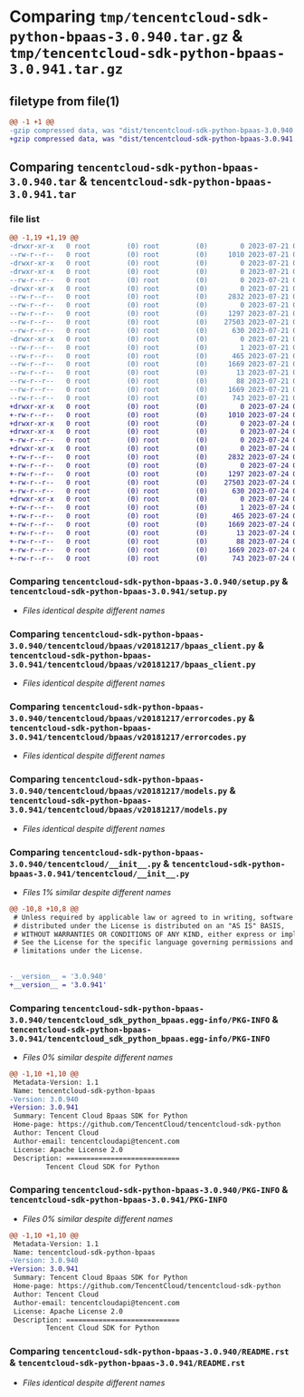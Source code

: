 # Comparing `tmp/tencentcloud-sdk-python-bpaas-3.0.940.tar.gz` & `tmp/tencentcloud-sdk-python-bpaas-3.0.941.tar.gz`

## filetype from file(1)

```diff
@@ -1 +1 @@
-gzip compressed data, was "dist/tencentcloud-sdk-python-bpaas-3.0.940.tar", last modified: Fri Jul 21 00:23:31 2023, max compression
+gzip compressed data, was "dist/tencentcloud-sdk-python-bpaas-3.0.941.tar", last modified: Mon Jul 24 00:31:36 2023, max compression
```

## Comparing `tencentcloud-sdk-python-bpaas-3.0.940.tar` & `tencentcloud-sdk-python-bpaas-3.0.941.tar`

### file list

```diff
@@ -1,19 +1,19 @@
-drwxr-xr-x   0 root         (0) root         (0)        0 2023-07-21 00:23:31.000000 tencentcloud-sdk-python-bpaas-3.0.940/
--rw-r--r--   0 root         (0) root         (0)     1010 2023-07-21 00:23:31.000000 tencentcloud-sdk-python-bpaas-3.0.940/setup.py
-drwxr-xr-x   0 root         (0) root         (0)        0 2023-07-21 00:23:31.000000 tencentcloud-sdk-python-bpaas-3.0.940/tencentcloud/
-drwxr-xr-x   0 root         (0) root         (0)        0 2023-07-21 00:23:31.000000 tencentcloud-sdk-python-bpaas-3.0.940/tencentcloud/bpaas/
--rw-r--r--   0 root         (0) root         (0)        0 2023-07-21 00:23:31.000000 tencentcloud-sdk-python-bpaas-3.0.940/tencentcloud/bpaas/__init__.py
-drwxr-xr-x   0 root         (0) root         (0)        0 2023-07-21 00:23:31.000000 tencentcloud-sdk-python-bpaas-3.0.940/tencentcloud/bpaas/v20181217/
--rw-r--r--   0 root         (0) root         (0)     2832 2023-07-21 00:23:31.000000 tencentcloud-sdk-python-bpaas-3.0.940/tencentcloud/bpaas/v20181217/bpaas_client.py
--rw-r--r--   0 root         (0) root         (0)        0 2023-07-21 00:23:31.000000 tencentcloud-sdk-python-bpaas-3.0.940/tencentcloud/bpaas/v20181217/__init__.py
--rw-r--r--   0 root         (0) root         (0)     1297 2023-07-21 00:23:31.000000 tencentcloud-sdk-python-bpaas-3.0.940/tencentcloud/bpaas/v20181217/errorcodes.py
--rw-r--r--   0 root         (0) root         (0)    27503 2023-07-21 00:23:31.000000 tencentcloud-sdk-python-bpaas-3.0.940/tencentcloud/bpaas/v20181217/models.py
--rw-r--r--   0 root         (0) root         (0)      630 2023-07-21 00:23:31.000000 tencentcloud-sdk-python-bpaas-3.0.940/tencentcloud/__init__.py
-drwxr-xr-x   0 root         (0) root         (0)        0 2023-07-21 00:23:31.000000 tencentcloud-sdk-python-bpaas-3.0.940/tencentcloud_sdk_python_bpaas.egg-info/
--rw-r--r--   0 root         (0) root         (0)        1 2023-07-21 00:23:31.000000 tencentcloud-sdk-python-bpaas-3.0.940/tencentcloud_sdk_python_bpaas.egg-info/dependency_links.txt
--rw-r--r--   0 root         (0) root         (0)      465 2023-07-21 00:23:31.000000 tencentcloud-sdk-python-bpaas-3.0.940/tencentcloud_sdk_python_bpaas.egg-info/SOURCES.txt
--rw-r--r--   0 root         (0) root         (0)     1669 2023-07-21 00:23:31.000000 tencentcloud-sdk-python-bpaas-3.0.940/tencentcloud_sdk_python_bpaas.egg-info/PKG-INFO
--rw-r--r--   0 root         (0) root         (0)       13 2023-07-21 00:23:31.000000 tencentcloud-sdk-python-bpaas-3.0.940/tencentcloud_sdk_python_bpaas.egg-info/top_level.txt
--rw-r--r--   0 root         (0) root         (0)       88 2023-07-21 00:23:31.000000 tencentcloud-sdk-python-bpaas-3.0.940/setup.cfg
--rw-r--r--   0 root         (0) root         (0)     1669 2023-07-21 00:23:31.000000 tencentcloud-sdk-python-bpaas-3.0.940/PKG-INFO
--rw-r--r--   0 root         (0) root         (0)      743 2023-07-21 00:23:31.000000 tencentcloud-sdk-python-bpaas-3.0.940/README.rst
+drwxr-xr-x   0 root         (0) root         (0)        0 2023-07-24 00:31:36.000000 tencentcloud-sdk-python-bpaas-3.0.941/
+-rw-r--r--   0 root         (0) root         (0)     1010 2023-07-24 00:31:36.000000 tencentcloud-sdk-python-bpaas-3.0.941/setup.py
+drwxr-xr-x   0 root         (0) root         (0)        0 2023-07-24 00:31:36.000000 tencentcloud-sdk-python-bpaas-3.0.941/tencentcloud/
+drwxr-xr-x   0 root         (0) root         (0)        0 2023-07-24 00:31:36.000000 tencentcloud-sdk-python-bpaas-3.0.941/tencentcloud/bpaas/
+-rw-r--r--   0 root         (0) root         (0)        0 2023-07-24 00:31:36.000000 tencentcloud-sdk-python-bpaas-3.0.941/tencentcloud/bpaas/__init__.py
+drwxr-xr-x   0 root         (0) root         (0)        0 2023-07-24 00:31:36.000000 tencentcloud-sdk-python-bpaas-3.0.941/tencentcloud/bpaas/v20181217/
+-rw-r--r--   0 root         (0) root         (0)     2832 2023-07-24 00:31:36.000000 tencentcloud-sdk-python-bpaas-3.0.941/tencentcloud/bpaas/v20181217/bpaas_client.py
+-rw-r--r--   0 root         (0) root         (0)        0 2023-07-24 00:31:36.000000 tencentcloud-sdk-python-bpaas-3.0.941/tencentcloud/bpaas/v20181217/__init__.py
+-rw-r--r--   0 root         (0) root         (0)     1297 2023-07-24 00:31:36.000000 tencentcloud-sdk-python-bpaas-3.0.941/tencentcloud/bpaas/v20181217/errorcodes.py
+-rw-r--r--   0 root         (0) root         (0)    27503 2023-07-24 00:31:36.000000 tencentcloud-sdk-python-bpaas-3.0.941/tencentcloud/bpaas/v20181217/models.py
+-rw-r--r--   0 root         (0) root         (0)      630 2023-07-24 00:31:36.000000 tencentcloud-sdk-python-bpaas-3.0.941/tencentcloud/__init__.py
+drwxr-xr-x   0 root         (0) root         (0)        0 2023-07-24 00:31:36.000000 tencentcloud-sdk-python-bpaas-3.0.941/tencentcloud_sdk_python_bpaas.egg-info/
+-rw-r--r--   0 root         (0) root         (0)        1 2023-07-24 00:31:36.000000 tencentcloud-sdk-python-bpaas-3.0.941/tencentcloud_sdk_python_bpaas.egg-info/dependency_links.txt
+-rw-r--r--   0 root         (0) root         (0)      465 2023-07-24 00:31:36.000000 tencentcloud-sdk-python-bpaas-3.0.941/tencentcloud_sdk_python_bpaas.egg-info/SOURCES.txt
+-rw-r--r--   0 root         (0) root         (0)     1669 2023-07-24 00:31:36.000000 tencentcloud-sdk-python-bpaas-3.0.941/tencentcloud_sdk_python_bpaas.egg-info/PKG-INFO
+-rw-r--r--   0 root         (0) root         (0)       13 2023-07-24 00:31:36.000000 tencentcloud-sdk-python-bpaas-3.0.941/tencentcloud_sdk_python_bpaas.egg-info/top_level.txt
+-rw-r--r--   0 root         (0) root         (0)       88 2023-07-24 00:31:36.000000 tencentcloud-sdk-python-bpaas-3.0.941/setup.cfg
+-rw-r--r--   0 root         (0) root         (0)     1669 2023-07-24 00:31:36.000000 tencentcloud-sdk-python-bpaas-3.0.941/PKG-INFO
+-rw-r--r--   0 root         (0) root         (0)      743 2023-07-24 00:31:36.000000 tencentcloud-sdk-python-bpaas-3.0.941/README.rst
```

### Comparing `tencentcloud-sdk-python-bpaas-3.0.940/setup.py` & `tencentcloud-sdk-python-bpaas-3.0.941/setup.py`

 * *Files identical despite different names*

### Comparing `tencentcloud-sdk-python-bpaas-3.0.940/tencentcloud/bpaas/v20181217/bpaas_client.py` & `tencentcloud-sdk-python-bpaas-3.0.941/tencentcloud/bpaas/v20181217/bpaas_client.py`

 * *Files identical despite different names*

### Comparing `tencentcloud-sdk-python-bpaas-3.0.940/tencentcloud/bpaas/v20181217/errorcodes.py` & `tencentcloud-sdk-python-bpaas-3.0.941/tencentcloud/bpaas/v20181217/errorcodes.py`

 * *Files identical despite different names*

### Comparing `tencentcloud-sdk-python-bpaas-3.0.940/tencentcloud/bpaas/v20181217/models.py` & `tencentcloud-sdk-python-bpaas-3.0.941/tencentcloud/bpaas/v20181217/models.py`

 * *Files identical despite different names*

### Comparing `tencentcloud-sdk-python-bpaas-3.0.940/tencentcloud/__init__.py` & `tencentcloud-sdk-python-bpaas-3.0.941/tencentcloud/__init__.py`

 * *Files 1% similar despite different names*

```diff
@@ -10,8 +10,8 @@
 # Unless required by applicable law or agreed to in writing, software
 # distributed under the License is distributed on an "AS IS" BASIS,
 # WITHOUT WARRANTIES OR CONDITIONS OF ANY KIND, either express or implied.
 # See the License for the specific language governing permissions and
 # limitations under the License.
 
 
-__version__ = '3.0.940'
+__version__ = '3.0.941'
```

### Comparing `tencentcloud-sdk-python-bpaas-3.0.940/tencentcloud_sdk_python_bpaas.egg-info/PKG-INFO` & `tencentcloud-sdk-python-bpaas-3.0.941/tencentcloud_sdk_python_bpaas.egg-info/PKG-INFO`

 * *Files 0% similar despite different names*

```diff
@@ -1,10 +1,10 @@
 Metadata-Version: 1.1
 Name: tencentcloud-sdk-python-bpaas
-Version: 3.0.940
+Version: 3.0.941
 Summary: Tencent Cloud Bpaas SDK for Python
 Home-page: https://github.com/TencentCloud/tencentcloud-sdk-python
 Author: Tencent Cloud
 Author-email: tencentcloudapi@tencent.com
 License: Apache License 2.0
 Description: ============================
         Tencent Cloud SDK for Python
```

### Comparing `tencentcloud-sdk-python-bpaas-3.0.940/PKG-INFO` & `tencentcloud-sdk-python-bpaas-3.0.941/PKG-INFO`

 * *Files 0% similar despite different names*

```diff
@@ -1,10 +1,10 @@
 Metadata-Version: 1.1
 Name: tencentcloud-sdk-python-bpaas
-Version: 3.0.940
+Version: 3.0.941
 Summary: Tencent Cloud Bpaas SDK for Python
 Home-page: https://github.com/TencentCloud/tencentcloud-sdk-python
 Author: Tencent Cloud
 Author-email: tencentcloudapi@tencent.com
 License: Apache License 2.0
 Description: ============================
         Tencent Cloud SDK for Python
```

### Comparing `tencentcloud-sdk-python-bpaas-3.0.940/README.rst` & `tencentcloud-sdk-python-bpaas-3.0.941/README.rst`

 * *Files identical despite different names*

